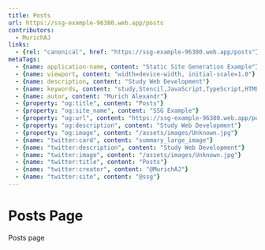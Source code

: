 ```yaml
---
title: Posts
url: https://ssg-example-96380.web.app/posts
contributors:
  - MurichAJ
links:
  - {rel: "canonical", href: "https://ssg-example-96380.web.app/posts"}
metaTags: 
  - {name: application-name, content: "Static Site Generation Example"}
  - {name: viewport, content: "width=device-width, initial-scale=1.0"}
  - {name: description, content: "Study Web Development"}
  - {name: keywords, content: "study,Stencil,JavaScript,TypeScript,HTML,SSG"}
  - {name: autor, content: "Murich Alexandr"}
  - {property: "og:title", content: "Posts"}
  - {property: "og:site_name", content: "SSG Example"}
  - {property: "og:url", content: "https://ssg-example-96380.web.app/posts"}
  - {property: "og:description", content: "Study Web Development"}
  - {property: "og:image", content: "/assets/images/Unknown.jpg"}
  - {name: "twitter:card", content: "summary_large_image"}
  - {name: "twitter:description", content: "Study Web Development"}
  - {name: "twitter:image", content: "/assets/images/Unknown.jpg"}
  - {name: "twitter:title", content: "Posts"}
  - {name: "twitter:creator", content: "@MurichAJ"}
  - {name: "twitter:site", content: "@ssg"}
---
```


# Posts Page

Posts page